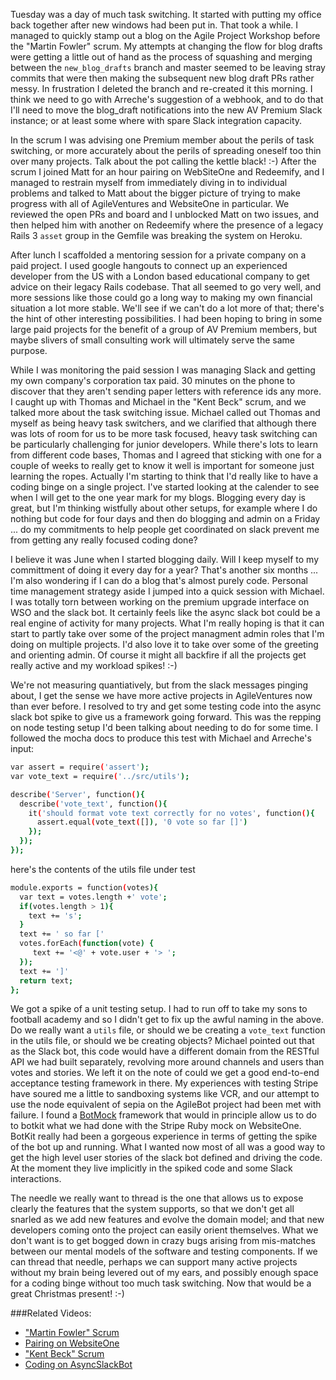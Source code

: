 Tuesday was a day of much task switching.  It started with putting my office back together after new windows had been put in.  That took a while.  I managed to quickly stamp out a blog on the Agile Project Workshop before the "Martin Fowler" scrum.  My attempts at changing the flow for blog drafts were getting a little out of hand as the process of squashing and merging between the `new_blog_drafts` branch and master seemed to be leaving stray commits that were then making the subsequent new blog draft PRs rather messy.  In frustration I deleted the branch and re-created it this morning.  I think we need to go with Arreche's suggestion of a webhook, and to do that I'll need to move the blog_draft notifications into the new AV Premium Slack instance; or at least some where with spare Slack integration capacity.

In the scrum I was advising one Premium member about the perils of task switching, or more accurately about the perils of spreading oneself too thin over many projects.  Talk about the pot calling the kettle black! :-)  After the scrum I joined Matt for an hour pairing on WebSiteOne and Redeemify, and I managed to restrain myself from immediately diving in to individual problems and talked to Matt about the bigger picture of trying to make progress with all of AgileVentures and WebsiteOne in particular.  We reviewed the open PRs and board and I unblocked Matt on two issues, and then helped him with another on Redeemify where the presence of a legacy Rails 3 `asset` group in the Gemfile was breaking the system on Heroku.

After lunch I scaffolded a mentoring session for a private company on a paid project.  I used google hangouts to connect up an experienced developer from the US with a London based educational company to get advice on their legacy Rails codebase.  That all seemed to go very well, and more sessions like those could go a long way to making my own financial situation a lot more stable.  We'll see if we can't do a lot more of that; there's the hint of other interesting possibilities.  I had been hoping to bring in some large paid projects for the benefit of a group of AV Premium members, but maybe slivers of small consulting work will ultimately serve the same purpose.

While I was monitoring the paid session I was managing Slack and getting my own company's corporation tax paid.  30 minutes on the phone to discover that they aren't sending paper letters with reference ids any more.  I caught up with Thomas and Michael in the "Kent Beck" scrum, and we talked more about the task switching issue.  Michael called out Thomas and myself as being heavy task switchers, and we clarified that although there was lots of room for us to be more task focused, heavy task switching can be particularly challenging for junior developers.  While there's lots to learn from different code bases, Thomas and I agreed that sticking with one for a couple of weeks to really get to know it well is important for someone just learning the ropes.  Actually I'm starting to think that I'd really like to have a coding binge on a single project.  I've started looking at the calender to see when I will get to the one year mark for my blogs.  Blogging every day is great, but I'm thinking wistfully about other setups, for example where I do nothing but code for four days and then do blogging and admin on a Friday ...  do my commitments to help people get coordinated on slack prevent me from getting any really focused coding done?

I believe it was June when I started blogging daily.  Will I keep myself to my committment of doing it every day for a year?  That's another six months ... I'm also wondering if I can do a blog that's almost purely code.  Personal time management strategy aside I jumped into a quick session with Michael.  I was totally torn between working on the premium upgrade interface on WSO and the slack bot.  It certainly feels like the async slack bot could be a real engine of activity for many projects.  What I'm really hoping is that it can start to partly take over some of the project managment admin roles that I'm doing on multiple projects.  I'd also love it to take over some of the greeting and orienting admin.  Of course it might all backfire if all the projects get really active and my workload spikes! :-)

We're not measuring quantiatively, but from the slack messages pinging about, I get the sense we have more active projects in AgileVentures now than ever before.  I resolved to try and get some testing code into the async slack bot spike to give us a framework going forward.  This was the repping on node testing setup I'd been talking about needing to do for some time.  I followed the mocha docs to produce this test with Michael and Arreche's input:

```sh
var assert = require('assert');
var vote_text = require('../src/utils');

describe('Server', function(){
  describe('vote_text', function(){
    it('should format vote text correctly for no votes', function(){
      assert.equal(vote_text([]), '0 vote so far []')
    });
  });
});
```

here's the contents of the utils file under test

```sh
module.exports = function(votes){
  var text = votes.length +' vote';
  if(votes.length > 1){
    text += 's';
  }
  text += ' so far ['
  votes.forEach(function(vote) {
     text += '<@' + vote.user + '> ';
  });
  text += ']'
  return text;
};
```

We got a spike of a unit testing setup.  I had to run off to take my sons to football academy and so I didn't get to fix up the awful naming in the above.  Do we really want a `utils` file, or should we be creating a `vote_text` function in the utils file, or should we be creating objects?  Michael pointed out that as the Slack bot, this code would have a different domain from the RESTful API we had built separately, revolving more around channels and users than votes and stories.  We left it on the note of could we get a good end-to-end acceptance testing framework in there.  My experiences with testing Stripe have soured me a little to sandboxing systems like VCR, and our attempt to use the node equivalent of sepia on the AgileBot project had been met with failure.  I found a [BotMock](https://github.com/gratifychat/BotMock) framework that would in principle allow us to do to botkit what we had done with the Stripe Ruby mock on WebsiteOne.  BotKit really had been a gorgeous experience in terms of getting the spike of the bot up and running.  What I wanted now most of all was a good way to get the high level user stories of the slack bot defined and driving the code.  At the moment they live implicitly in the spiked code and some Slack interactions.

The needle we really want to thread is the one that allows us to expose clearly the features that the system supports, so that we don't get all snarled as we add new features and evolve the domain model; and that new developers coming onto the project can easily orient themselves.  What we don't want is to get bogged down in crazy bugs arising from mis-matches between our mental models of the software and testing components.  If we can thread that needle, perhaps we can support many active projects without my brain being levered out of my ears, and possibly enough space for a coding binge without too much task switching.  Now that would be a great Christmas present! :-)

###Related Videos:

* ["Martin Fowler" Scrum](https://www.youtube.com/watch?v=3wPmyLfRwxY)
* [Pairing on WebsiteOne](https://www.youtube.com/watch?v=1rwVM5uuFR4)
* ["Kent Beck" Scrum](https://www.youtube.com/watch?v=JrIeqF5y9pU)
* [Coding on AsyncSlackBot](https://www.youtube.com/watch?v=ll91NnqwRZs)
